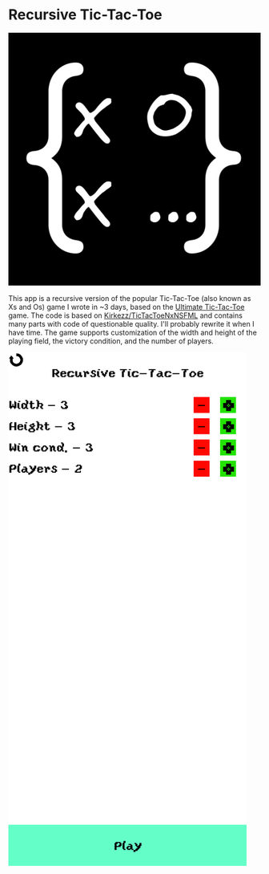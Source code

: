 # Recursive Tic-Tac-Toe

![logo](metadata/en-US/images/logohires.png)

This app is a recursive version of the popular Tic-Tac-Toe (also known as Xs and Os) game I wrote in ~3 days, based on the [Ultimate Tic-Tac-Toe](https://en.wikipedia.org/wiki/Ultimate_tic-tac-toe) game.
The code is based on [Kirkezz/TicTacToeNxNSFML](https://github.com/Kirkezz/TicTacToeNxNSFML) and contains many parts with code of questionable quality. I'll probably rewrite it when I have time.
The game supports customization of the width and height of the playing field, the victory condition, and the number of players.

![screenshot](metadata/en-US/images/screenshot1.png)
